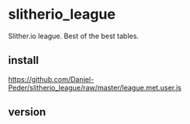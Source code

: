 # slitherio_league
Slither.io league. Best of the best tables.

## install
https://github.com/Daniel-Peder/slitherio_league/raw/master/league.met.user.js

## version
